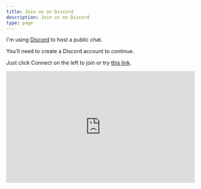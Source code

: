 ```yaml
---
title: Join us on Discord
description: Join us on Discord
type: page
---
```


I'm using [Discord](https://discord.com) to host a public chat.

You'll need to create a Discord account to continue.

Just click Connect on the left to join or try [this link](https://listcord.org/server/pixelcave).

<iframe src="https://discordapp.com/widget?id=608242475043389480&theme=dark" width="100%" height="300" allowtransparency="true" frameborder="0" sandbox="allow-popups allow-popups-to-escape-sandbox allow-same-origin allow-scripts"></iframe>

